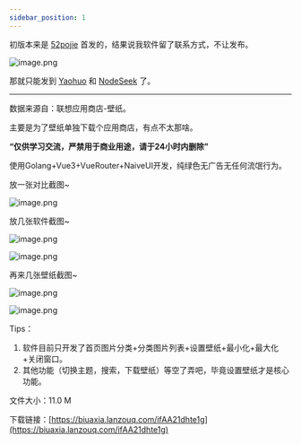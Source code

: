 ```yaml
---
sidebar_position: 1
---
```


初版本来是 [52pojie](https://www.52pojie.cn/thread-1851692-1-1.html) 首发的，结果说我软件留了联系方式，不让发布。

![image.png](https://b3logfile.com/file/2023/11/image-4XfHmHq.png)

那就只能发到 [Yaohuo](https://yaohuo.me/bbs-1245774.html) 和 [NodeSeek](https://www.nodeseek.com/post-34217-1) 了。

---

数据来源自：联想应用商店-壁纸。

主要是为了壁纸单独下载个应用商店，有点不太那啥。

**“仅供学习交流，严禁用于商业用途，请于24小时内删除”**

使用Golang+Vue3+VueRouter+NaiveUI开发，纯绿色无广告无任何流氓行为。

放一张对比截图~

![image.png](https://b3logfile.com/file/2023/11/image-oe3kmsy.png)

放几张软件截图~

![image.png](https://b3logfile.com/file/2023/11/image-xuKgr1a.png)

![image.png](https://b3logfile.com/file/2023/11/image-SFuoIEu.png)

再来几张壁纸截图~

![image.png](https://b3logfile.com/file/2023/11/image-GKn4Ulq.png)

![image.png](https://b3logfile.com/file/2023/11/image-4kSbJqf.png)

Tips：
1. 软件目前只开发了首页图片分类+分类图片列表+设置壁纸+最小化+最大化+关闭窗口。
2. 其他功能（切换主题，搜索，下载壁纸）等空了弄吧，毕竟设置壁纸才是核心功能。

文件大小：11.0 M

下载链接：[https://biuaxia.lanzouq.com/ifAA21dhte1g](https://biuaxia.lanzouq.com/ifAA21dhte1g)
